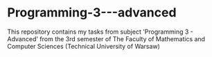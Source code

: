 # Programming-3---advanced
This repository contains my tasks from  subject 'Programming 3 - Advanced' from the 3rd semester of The Faculty of Mathematics and Computer Sciences (Technical University of Warsaw)
